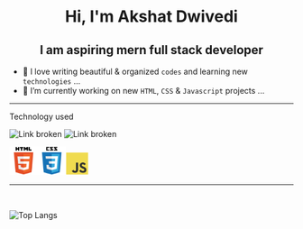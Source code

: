 <h1 align="center">Hi, I'm Akshat Dwivedi</h1>

<h2 align="center">I am aspiring mern full stack developer</h2>


- 👀 I love writing beautiful & organized ``codes`` and learning new ``technologies`` ...
- 🌱 I’m currently working on new ``HTML``, ``CSS`` & ``Javascript`` projects ...
 <hr attribute="value"> 
<p>Technology used</p>
<p><img src="https://upload.wikimedia.org/wikipedia/commons/1/19/C_Logo.png" alt="Link broken" width="50px"> <img src="https://upload.wikimedia.org/wikipedia/commons/thumb/1/18/ISO_C%2B%2B_Logo.svg/306px-ISO_C%2B%2B_Logo.svg.png" alt="Link broken" width="50px"></p><p></p><p><img src="https://raw.githubusercontent.com/devicons/devicon/master/icons/html5/html5-original-wordmark.svg" alt="Link broken" width="50px"><img src="https://raw.githubusercontent.com/devicons/devicon/master/icons/css3/css3-original-wordmark.svg" alt="css3" width="50"><img src="https://raw.githubusercontent.com/devicons/devicon/master/icons/javascript/javascript-original.svg" alt="Link broken" width="40px"></p>
 <hr attribute="value"> 
<br/>

![Top Langs ](https://github-readme-stats.vercel.app/api/top-langs/?username=akshat-x64&show_icons=true)




